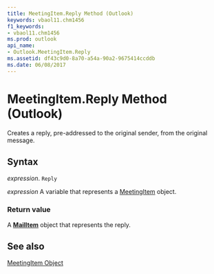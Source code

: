 ```yaml
---
title: MeetingItem.Reply Method (Outlook)
keywords: vbaol11.chm1456
f1_keywords:
- vbaol11.chm1456
ms.prod: outlook
api_name:
- Outlook.MeetingItem.Reply
ms.assetid: df43c9d0-8a70-a54a-90a2-9675414ccddb
ms.date: 06/08/2017
---
```



# MeetingItem.Reply Method (Outlook)

Creates a reply, pre-addressed to the original sender, from the original message.


## Syntax

 _expression_. `Reply`

 _expression_ A variable that represents a [MeetingItem](./Outlook.MeetingItem.md) object.


### Return value

A  **[MailItem](Outlook.MailItem.md)** object that represents the reply.


## See also


[MeetingItem Object](Outlook.MeetingItem.md)

